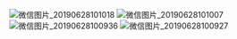 ![微信图片_20190628101018](https://user-images.githubusercontent.com/46549944/60312713-e81aff80-998e-11e9-9880-3045c52878b2.jpg)
![微信图片_20190628101007](https://user-images.githubusercontent.com/46549944/60312714-e94c2c80-998e-11e9-84cf-1375afdd0b21.jpg)
![微信图片_20190628100936](https://user-images.githubusercontent.com/46549944/60312715-ea7d5980-998e-11e9-81d1-7fa8122cf9db.jpg)
![微信图片_20190628100927](https://user-images.githubusercontent.com/46549944/60312718-ec471d00-998e-11e9-932a-466427e647c3.jpg)
